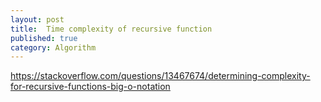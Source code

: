 ```yaml
---
layout: post
title:  Time complexity of recursive function
published: true
category: Algorithm
---
```

https://stackoverflow.com/questions/13467674/determining-complexity-for-recursive-functions-big-o-notation
